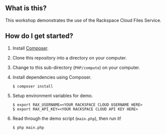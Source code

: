 ## What is this?

This workshop demonstrates the use of the Rackspace Cloud Files Service.

## How do I get started?

1. Install [Composer](https://getcomposer.org/).

2. Clone this repository into a directory on your computer.

3. Change to this sub-directory (`PHP/compute`) on your computer.

4. Install dependencies using Composer.

    ```
    $ composer install
    ```

5. Setup environment variables for demo.

    ```
    $ export RAX_USERNAME=<YOUR RACKSPACE CLOUD USERNAME HERE>
    $ export RAX_API_KEY=<YOUR RACKSPACE CLOUD API KEY HERE>
    ```

6. Read through the demo script (`main.php`), then run it!

    ```
    $ php main.php
    ```
